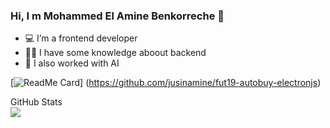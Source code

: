 ### Hi, I m Mohammed El Amine Benkorreche 👋


- 💻 I’m a frontend developer
- 👨‍💻 I have some knowledge aboout backend 
- 🤖 I also worked with AI

[![ReadMe Card](https://github-readme-stats.vercel.app/api/pin/?username=jusinamine&repo=violence_detection&show_icons=true&title_color=07d4ee&icon_color=07d4ee&text_color=ffffff&bg_color=112732)]
(https://github.com/jusinamine/fut19-autobuy-electronjs)
<summary>GitHub Stats</summary>
<img src="https://github-readme-stats.vercel.app/api?username=jusinamine&&show_icons=true&title_color=07d4ee&icon_color=07d4ee&text_color=ffffff&bg_color=112732" />
